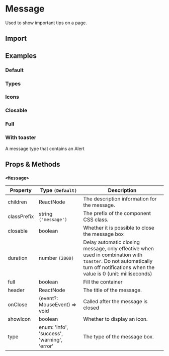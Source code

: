 # Message

Used to show important tips on a page.

## Import

<!--{include:(components/message/fragments/import.md)}-->

## Examples

### Default

<!--{include:`basic.md`}-->

### Types

<!--{include:`types.md`}-->

### Icons

<!--{include:`icons.md`}-->

### Closable

<!--{include:`close.md`}-->

### Full

<!--{include:`full.md`}-->

### With toaster

A message type that contains an Alert

<!--{include:`with-toaster.md`}-->

## Props & Methods

### `<Message>`

| Property    | Type `(Default)`                            | Description                                                                                                                                                                   |
| ----------- | ------------------------------------------- | ----------------------------------------------------------------------------------------------------------------------------------------------------------------------------- |
| children    | ReactNode                                   | The description information for the message.                                                                                                                                  |
| classPrefix | string `('message')`                        | The prefix of the component CSS class.                                                                                                                                        |
| closable    | boolean                                     | Whether it is possible to close the message box                                                                                                                               |
| duration    | number `(2000)`                             | Delay automatic closing message, only effective when used in combination with `toaster`. Do not automatically turn off notifications when the value is 0 (unit: milliseconds) |
| full        | boolean                                     | Fill the container                                                                                                                                                            |
| header      | ReactNode                                   | The title of the message.                                                                                                                                                     |
| onClose     | (event?: MouseEvent) => void                | Called after the message is closed                                                                                                                                            |
| showIcon    | boolean                                     | Whether to display an icon.                                                                                                                                                   |
| type        | enum: 'info', 'success', 'warning', 'error' | The type of the message box.                                                                                                                                                  |

<!--{include:(components/notification/en-US/toaster.md)}-->
